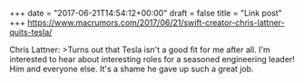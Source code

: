 +++
date = "2017-06-21T14:54:12+00:00"
draft = false
title = "Link post"
+++
https://www.macrumors.com/2017/06/21/swift-creator-chris-lattner-quits-tesla/

Chris Lattner: >Turns out that Tesla isn't a good fit for me after all. I'm interested to hear about interesting roles for a seasoned engineering leader! Him and everyone else. It's a shame he gave up such a great job.
